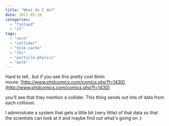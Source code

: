 ```yaml
---
title: "What do I do?"
date: 2011-05-16
categories: 
  - "finland"
  - "it"
tags: 
  - "cern"
  - "collider"
  - "disk-cache"
  - "lhc"
  - "particle-physics"
  - "work"
---
```


Hard to tell.. but if you see this pretty cool 6min movie: [http://www.phdcomics.com/comics.php?f=1430](http://www.phdcomics.com/comics.php?f=1430)

you'll see that they mention a collider. This thing sends out lots of data from each collision.

I administrate a system that gets a little bit (very little) of that data so that the scientists can look at it and maybe find out what's going on :)
